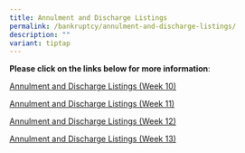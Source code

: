 ```yaml
---
title: Annulment and Discharge Listings
permalink: /bankruptcy/annulment-and-discharge-listings/
description: ""
variant: tiptap
---
```

<p><strong>Please click on the links below for more information</strong>:
<br>
</p>
<p><a href="/files/Annulment &amp; Discharge Listings/Annulment_and_Discharge_Listings__Week_10_.pdf" rel="noopener noreferrer nofollow" target="_blank">Annulment and Discharge Listings (Week 10)</a>
</p>
<p><a href="/files/Annulment &amp; Discharge Listings/Annulment_and_Discharge_Listings__Week_11_.pdf" rel="noopener noreferrer nofollow" target="_blank">Annulment and Discharge Listings (Week 11)</a>
</p>
<p><a href="/files/Annulment &amp; Discharge Listings/Annulment_and_Discharge_Listings__Week_12_.pdf" rel="noopener noreferrer nofollow" target="_blank">Annulment and Discharge Listings (Week 12)</a>
</p>
<p><a href="/files/Annulment &amp; Discharge Listings/Annulment_and_Discharge_Listings__Week_13_.pdf" rel="noopener noreferrer nofollow" target="_blank">Annulment and Discharge Listings (Week 13)</a>
</p>